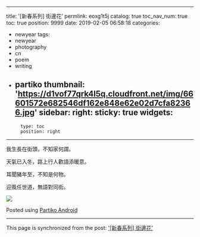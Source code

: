 
---
title: '[新春系列] 街邊花'
permlink: eoxg1t5j
catalog: true
toc_nav_num: true
toc: true
position: 9999
date: 2019-02-05 06:58:18
categories:
- newyear
tags:
- newyear
- photography
- cn
- poem
- writing
- partiko
thumbnail: 'https://d1vof77qrk4l5q.cloudfront.net/img/66601572e682546df162e848e62e02d7cfa82366.jpg'
sidebar:
    right:
        sticky: true
widgets:
    -
        type: toc
        position: right
---


我生長在街頭，不知家何謂｡

天氣已入冬，路上行人歡語添暖意｡

耳聞豬年至，不知是何物｡

迎風任世道，無語對同街｡

![](https://d1vof77qrk4l5q.cloudfront.net/img/66601572e682546df162e848e62e02d7cfa82366.jpg)

Posted using [Partiko Android](https://steemit.com/@partiko-android)

- - -

This page is synchronized from the post: ['[新春系列] 街邊花'](https://steemit.com/@deanliu/eoxg1t5j)
